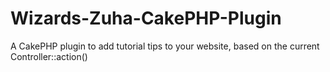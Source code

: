 Wizards-Zuha-CakePHP-Plugin
===========================

A CakePHP plugin to add tutorial tips to your website, based on the current Controller::action()
